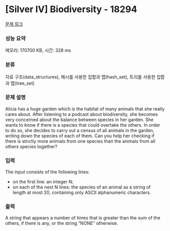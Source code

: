 # [Silver IV] Biodiversity - 18294 

[문제 링크](https://www.acmicpc.net/problem/18294) 

### 성능 요약

메모리: 170700 KB, 시간: 328 ms

### 분류

자료 구조(data_structures), 해시를 사용한 집합과 맵(hash_set), 트리를 사용한 집합과 맵(tree_set)

### 문제 설명

<p>Alicia has a huge garden which is the habitat of many animals that she really cares about. After listening to a podcast about biodiversity, she becomes very concerned about the balance between species in her garden. She wants to know if there is a species that could overtake the others. In order to do so, she decides to carry out a census of all animals in the garden, writing down the species of each of them. Can you help her checking if there is strictly more animals from one species than the animals from all others species together?</p>

### 입력 

 <p>The input consists of the following lines:</p>

<ul>
	<li>on the first line: an integer N;</li>
	<li>on each of the next N lines: the species of an animal as a string of length at most 20, containing only ASCII alphanumeric characters.</li>
</ul>

### 출력 

 <p>A string that appears a number of times that is greater than the sum of the others, if there is any, or the string “NONE” otherwise.</p>

